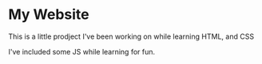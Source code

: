 # My Website
This is a little prodject I've been working on while learning HTML, and CSS

I've included some JS while learning for fun.

